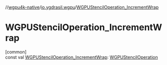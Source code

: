 //[wgpu4k-native](../../index.md)/[io.ygdrasil.wgpu](index.md)/[WGPUStencilOperation_IncrementWrap](-w-g-p-u-stencil-operation_-increment-wrap.md)

# WGPUStencilOperation_IncrementWrap

[common]\
const val [WGPUStencilOperation_IncrementWrap](-w-g-p-u-stencil-operation_-increment-wrap.md): [WGPUStencilOperation](-w-g-p-u-stencil-operation/index.md)